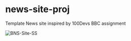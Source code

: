 # news-site-proj
Template News site inspired by 100Devs BBC assignment

![BNS-Site-SS](https://user-images.githubusercontent.com/107972088/233867402-3e0cf313-68e4-4e89-9e59-660257e4955b.png)
